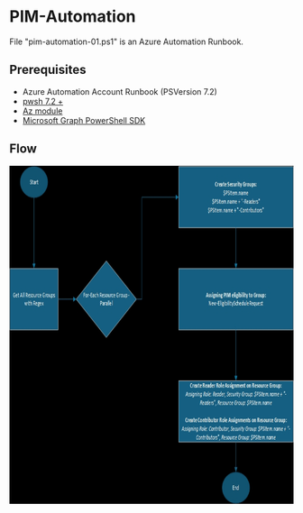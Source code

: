 # PIM-Automation

File "pim-automation-01.ps1" is an Azure Automation Runbook.

## Prerequisites
- Azure Automation Account Runbook (PSVersion 7.2)
- [pwsh 7.2 +](https://learn.microsoft.com/en-us/powershell/?view=powershell-7.4)
- [Az module](https://learn.microsoft.com/en-us/powershell/azure/?view=azps-12.4.0)
- [Microsoft Graph PowerShell SDK](https://learn.microsoft.com/en-us/powershell/microsoftgraph/installation?view=graph-powershell-1.0)


## Flow

<div align="center">
  <img src="https://github.com/ptsouk/PIM-Automation/blob/main/Drawing1.jpg?raw=true"
  width="800" height="600"/>
</div>
